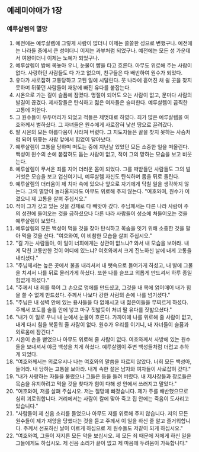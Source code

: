 ## 예레미야애가 1장

### 예루살렘의 멸망
1. 예전에는 예루살렘에 그렇게 사람이 많더니 이제는 쓸쓸한 성으로 변했구나. 예전에는 나라들 중에서 큰 성이더니 이제는 과부처럼 되었구나. 예전에는 모든 성 가운데서 여왕이더니 이제는 노예가 되었구나.
2. 예루살렘이 밤에 목놓아 우니, 눈물이 뺨을 타고 흐른다. 아무도 위로해 주는 사람이 없다. 사랑하던 사람들도 다 가고 없으며, 친구들은 다 배반하여 원수가 되었다.
3. 유다가 사로잡혀 고통당하고 고된 일에 시달린다. 뭇 나라에 흩어진 채 쉴 곳을 찾지 못하며 뒤쫓던 사람들이 재앙에 빠진 유다를 붙잡는다.
4. 시온으로 가는 길이 슬픔에 잠겼다. 명절이 되어도 오는 사람이 없고, 문마다 사람의 발길이 끊겼다. 제사장들은 탄식하고 젊은 여자들은 슬퍼한다. 예루살렘이 끔찍한 고통에 처한다.
5. 그 원수들이 우두머리가 되었고 적들은 제멋대로 하였다. 죄가 많은 예루살렘을 여호와께서 벌하셨다. 그 자녀들은 원수에게 사로잡혀 낯선 땅으로 끌려갔다.
6. 딸 시온의 모든 아름다움이 사라져 버렸다. 그 지도자들은 꼴을 찾지 못하는 사슴처럼 되어 뒤쫓는 사람 앞에서 힘없이 달아났다.
7. 예루살렘이 고통을 당하며 떠도는 중에 지난날 있었던 모든 소중한 일을 떠올린다. 백성이 원수의 손에 붙잡혀도 돕는 사람이 없고, 적이 그의 망하는 모습을 보고 비웃는다.
8. 예루살렘이 무서운 죄를 지어 더러운 몸이 되었다. 그를 떠받들던 사람들도 그의 벌거벗은 모습을 보고 업신여기니, 예루살렘 자신도 탄식하며 몸을 뒤로 돌린다.
9. 예루살렘의 더러움이 제 치마 속에 있으나 앞으로 자기에게 닥칠 일을 생각하지 않는다. 그의 멸망이 놀라울지라도 아무도 위로해 주지 않는다. "여호와여, 원수가 이겼으니 제 고통을 살펴 주십시오."
10. 적이 그가 갖고 있는 것을 강제로 다 빼앗아 갔다. 주님께서는 다른 나라 사람이 주의 성전에 들어오는 것을 금하셨으나 다른 나라 사람들이 성소에 쳐들어오는 것을 예루살렘이 보았다.
11. 예루살렘의 모든 백성이 먹을 것을 찾아 탄식하고 목숨을 잇기 위해 소중한 것을 팔아 먹을 것을 산다. "여호와여, 이 비참한 모습을 살펴 주십시오."
12. "길 가는 사람들아, 이 일이 너희에게는 상관이 없느냐? 와서 내 모습을 보아라. 내게 닥친 고통만한 것이 어디에 있느냐? 여호와께서 크게 진노하신 날에 내게 고통을 내리셨다."
13. "주님께서는 높은 곳에서 불을 내리셔서 내 뼛속으로 들어가게 하셨고, 내 발에 그물을 치셔서 나를 뒤로 물러가게 하셨다. 또한 나를 슬프고 외롭게 만드셔서 하루 종일 힘없게 하셨다."
14. "주께서 내 죄를 묶어 그 손으로 멍에를 만드셨고, 그것을 내 목에 얽어매어 내가 힘을 쓸 수 없게 만드셨다. 주께서 나보다 강한 사람의 손에 나를 넘기셨다."
15. "주님은 내 성벽 안에 있는 용사들을 다 없애시고 내 젊은이들을 무찌르게 하셨다. 주께서 포도를 술틀 안에 넣고 마구 짓밟듯이 처녀 딸 유다를 짓밟으셨다."
16. "내가 이 일로 우니 내 눈에서 눈물이 흐른다. 가까이에 나를 위로해 줄 사람이 없고, 내게 다시 힘을 북돋워 줄 사람이 없다. 원수가 우리를 이기니, 내 자녀들이 슬픔과 외로움에 잠긴다."
17. 시온이 손을 뻗었으나 아무도 위로해 줄 사람이 없다. 여호와께서 사방에 있는 원수들을 보내셔서 야곱 백성을 치게 하셨다. 예루살렘이 주변 백성들처럼 더럽고 추하게 되었다.
18. "여호와께서는 의로우시나 나는 여호와의 말씀을 따르지 않았다. 너희 모든 백성아, 들어라. 내 당하는 고통을 보아라. 내게 속한 젊은 남자와 여자들이 사로잡혀 갔다."
19. "내가 사랑하는 자들을 불렀으나 그들은 등을 돌려 버렸다. 내 제사장들과 장로들은 목숨을 유지하려고 먹을 것을 찾다가 힘이 다해 성 안에서 쓰러지고 말았다."
20. "여호와여, 저를 살펴 주십시오. 저는 절망에 빠졌습니다. 제가 주를 배반했으므로 심히 괴로워합니다. 거리에서는 사람이 칼에 맞아 죽고 집 안에는 죽음이 도사리고 있습니다."
21. "사람들이 제 신음 소리를 들었으나 아무도 저를 위로해 주지 않습니다. 저의 모든 원수들이 제가 재앙을 당했다는 것을 듣고 주께서 이 일을 하신 줄 알고 즐거워합니다. 주께서 선포하신 날이 이르게 하심으로 제 원수들도 저같이 되게 하십시오."
22. "여호와여, 그들이 저지른 모든 악을 보십시오. 제 모든 죄 때문에 저에게 하신 일을 그들에게도 하십시오. 제 신음 소리가 끝이 없고 제 마음에 두려움이 가득합니다."